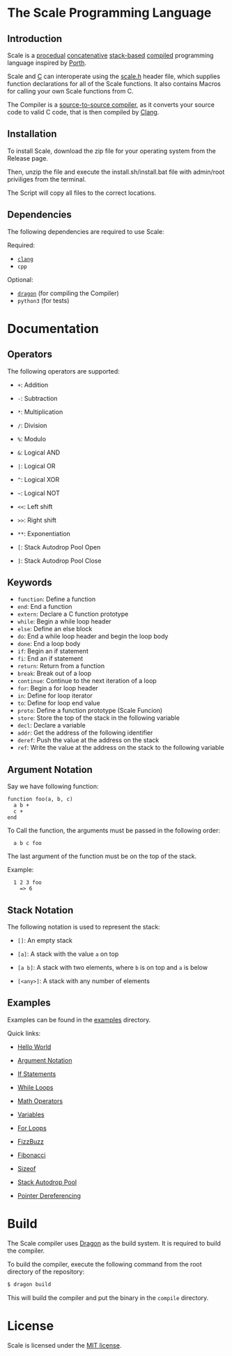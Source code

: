 # The Scale Programming Language

## Introduction

  Scale is a [procedual](https://en.wikipedia.org/wiki/Procedural_programming) [concatenative](https://en.wikipedia.org/wiki/Concatenative_programming) [stack-based](https://en.wikipedia.org/wiki/Stack-oriented_programming) [compiled](https://en.wikipedia.org/wiki/Compiler) programming language inspired by [Porth](https://gitlab.com/tsoding/porth).

  Scale and [C](https://en.wikipedia.org/wiki/C_(programming_language)) can interoperate using the [scale.h](./Scale/comp/scale.h) header file, which supplies function declarations for all of the Scale functions. It also contains Macros for calling your own Scale functions from C.

  The Compiler is a [source-to-source compiler](https://en.wikipedia.org/wiki/Source-to-source_compiler), as it converts your source code to valid C code, that is then compiled by [Clang](https://en.wikipedia.org/wiki/Clang).

## Installation

  To install Scale, download the zip file for your operating system from the Release page.

  Then, unzip the file and execute the install.sh/install.bat file with admin/root priviliges from the terminal.

  The Script will copy all files to the correct locations.

## Dependencies

  The following dependencies are required to use Scale:

Required:
- [`clang`](https://clang.llvm.org/)
- `cpp`

Optional:
- [`dragon`](https://github.com/StonkDragon/Dragon) (for compiling the Compiler)
- `python3` (for tests)

# Documentation

## Operators

  The following operators are supported:

  - `+`: Addition
  - `-`: Subtraction
  - `*`: Multiplication
  - `/`: Division
  - `%`: Modulo
  - `&`: Logical AND
  - `|`: Logical OR
  - `^`: Logical XOR
  - `~`: Logical NOT
  - `<<`: Left shift
  - `>>`: Right shift
  - `**`: Exponentiation

  - `[`: Stack Autodrop Pool Open
  - `]`: Stack Autodrop Pool Close

## Keywords

  - `function`: Define a function
  - `end`: End a function
  - `extern`: Declare a C function prototype
  - `while`: Begin a while loop header
  - `else`: Define an else block
  - `do`: End a while loop header and begin the loop body
  - `done`: End a loop body
  - `if`: Begin an if statement
  - `fi`: End an if statement
  - `return`: Return from a function
  - `break`: Break out of a loop
  - `continue`: Continue to the next iteration of a loop
  - `for`: Begin a for loop header
  - `in`: Define for loop iterator
  - `to`: Define for loop end value
  - `proto`: Define a function prototype (Scale Funcion)
  - `store`: Store the top of the stack in the following variable
  - `decl`: Declare a variable
  - `addr`: Get the address of the following identifier
  - `deref`: Push the value at the address on the stack
  - `ref`: Write the value at the address on the stack to the following variable

## Argument Notation

Say we have following function:

```
function foo(a, b, c)
  a b +
  c +
end
```

To Call the function, the arguments must be passed in the following order:

```
  a b c foo
```

The last argument of the function must be on the top of the stack.

Example:

```
  1 2 3 foo
    => 6
```

## Stack Notation

  The following notation is used to represent the stack:

  - `[]`: An empty stack

  - `[a]`: A stack with the value `a` on top

  - `[a b]`: A stack with two elements, where `b` is on top and `a` is below

  - `[<any>]`: A stack with any number of elements

## Examples

  Examples can be found in the [examples](./examples) directory.

  Quick links:

  - [Hello World](./examples/hello.scale)

  - [Argument Notation](./examples/arguments.scale)

  - [If Statements](./examples/if.scale)

  - [While Loops](./examples/while.scale)

  - [Math Operators](./examples/operators.scale)

  - [Variables](./examples/variables.scale)

  - [For Loops](./examples/for.scale)

  - [FizzBuzz](./examples/fizzbuzz.scale)

  - [Fibonacci](./examples/fib.scale)

  - [Sizeof](./examples/sizeof.scale)

  - [Stack Autodrop Pool](./examples/sap.scale)

  - [Pointer Dereferencing](./examples/deref.scale)

# Build

  The Scale compiler uses [Dragon](https://github.com/StonkDragon/Dragon) as the build system. It is required to build the compiler.

  To build the compiler, execute the following command from the root directory of the repository:

```bash
$ dragon build
```

  This will build the compiler and put the binary in the `compile` directory.

# License

  Scale is licensed under the [MIT license](./LICENSE).
